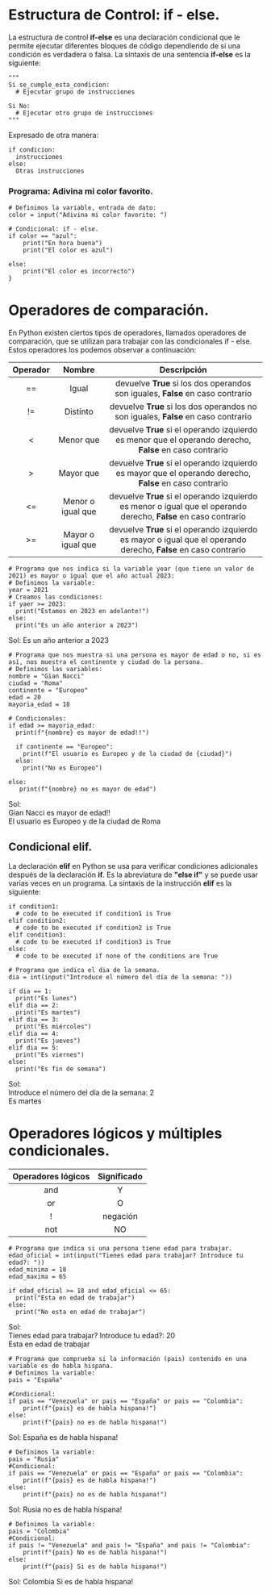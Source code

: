 # Estructura de Control: if - else.  

La estructura de control **if-else** es una declaración condicional que le permite ejecutar diferentes bloques de código dependiendo de si una condición es verdadera o falsa. La sintaxis de una sentencia **if-else** es la siguiente:

```python{
"""
Si se_cumple_esta_condicion:
  # Ejecutar grupo de instrucciones

Si No:
  # Ejecutar otro grupo de instrucciones
"""
```

Expresado de otra manera:  
```python{
if condicion:
  instrucciones
else:
  Otras instrucciones
```

### Programa: Adivina mi color favorito.

```python{
# Definimos la variable, entrada de dato:
color = input("Adivina mi color favorito: ")

# Condicional: if - else.
if color == "azul":
    print("En hora buena")
    print("El color es azul")

else:
    print("El color es incorrecto")
}
```

# Operadores de comparación.
En Python existen ciertos tipos de operadores, llamados operadores de comparación, que se utilizan para trabajar con las condicionales if - else. Estos operadores los podemos observar a continuación:


| Operador | Nombre | Descripción |
| :------: | :------: | :------: |
| == | Igual | devuelve **True** si los dos operandos son iguales, **False** en caso contrario |
| != | Distinto | devuelve **True** si los dos operandos no son iguales, **False** en caso contrario |
| < | Menor que | devuelve **True** si el operando izquierdo es menor que el operando derecho, **False** en caso contrario |
| > | Mayor que | devuelve **True** si el operando izquierdo es mayor que el operando derecho, **False** en caso contrario |
| <= | Menor o igual que | devuelve **True** si el operando izquierdo es menor o igual que el operando derecho, **False** en caso contrario |
| >= | Mayor o igual que | devuelve **True** si el operando izquierdo es mayor o igual que el operando derecho, **False** en caso contrario |

```python{
# Programa que nos indica si la variable year (que tiene un valor de 2021) es mayor o igual que el año actual 2023:
# Definimos la variable:
year = 2021
# Creamos las condiciones:
if yaer >= 2023:
  print("Estamos en 2023 en adelante!")
else:
  print("Es un año anterior a 2023")
```
Sol: Es un año anterior a 2023

```python{
# Programa que nos muestra si una persona es mayor de edad o no, si es así, nos muestra el continente y ciudad de la persona.
# Definimos las variables:
nombre = "Gian Nacci"
ciudad = "Roma"
continente = "Europeo"
edad = 20
mayoria_edad = 18

# Condicionales:
if edad >= mayoria_edad:
  print(f"{nombre} es mayor de edad!!")

  if continente == "Europeo":
    print(f"El usuario es Europeo y de la ciudad de {ciudad}")
  else:
    print("No es Europeo")

else:
   print(f"{nombre} no es mayor de edad")
```
Sol:  
Gian Nacci es mayor de edad!!  
El usuario es Europeo y de la ciudad de Roma  

## Condicional elif.  
La declaración **elif** en Python se usa para verificar condiciones adicionales después de la declaración **if**. Es la abreviatura de **"else if"** y se puede usar varias veces en un programa. La sintaxis de la instrucción **elif** es la siguiente:  

```python{
if condition1:
  # code to be executed if condition1 is True
elif condition2:
  # code to be executed if condition2 is True
elif condition3:
  # code to be executed if condition3 is True
else:
  # code to be executed if none of the conditions are True
```

```python{
# Programa que indica el dia de la semana.
dia = int(input("Introduce el número del día de la semana: "))

if dia == 1:
  print("Es lunes")
elif dia == 2:
  print("Es martes")
elif dia == 3:
  print("Es miércoles")
elif dia == 4:
  print("Es jueves")
elif dia == 5:
  print("Es viernes")   
else:
  print("Es fin de semana")
```
Sol:  
Introduce el número del día de la semana: 2  
Es martes

# Operadores lógicos y múltiples condicionales.   

| Operadores lógicos | Significado |
| :------: | :---------: |
| and | Y |
| or | O |
| ! | negación |
| not | NO |

```python{
# Programa que indica si una persona tiene edad para trabajar.
edad_oficial = int(input("Tienes edad para trabajar? Introduce tu edad?: "))
edad_minima = 18
edad_maxima = 65

if edad_oficial >= 18 and edad_oficial <= 65:
  print("Esta en edad de trabajar")
else:
  print("No esta en edad de trabajar")
```
Sol:  
Tienes edad para trabajar? Introduce tu edad?: 20  
Esta en edad de trabajar


```python{
# Programa que comprueba si la información (pais) contenido en una variable es de habla hispana.
# Definimos la variable:
pais = "España"

#Condicional:
if pais == "Venezuela" or pais == "España" or pais == "Colombia":
    print(f"{pais} es de habla hispana!")
else:
    print(f"{pais} no es de habla hispana!")
```
Sol: España es de habla hispana!

```python{
# Definimos la variable:
pais = "Rusia"
#Condicional:
if pais == "Venezuela" or pais == "España" or pais == "Colombia":
    print(f"{pais} es de habla hispana!")
else:
    print(f"{pais} no es de habla hispana!")
```
Sol:
Rusia no es de habla hispana!

```python{
# Definimos la variable:
pais = "Colombia"
#Condicional:
if pais != "Venezuela" and pais != "España" and pais != "Colombia":
    print(f"{pais} No es de habla hispana!")
else:
    print(f"{pais} Si es de habla hispana!")
```
Sol: Colombia Si es de habla hispana!
